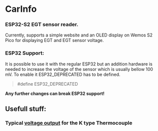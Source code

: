 # CarInfo
### **ESP32-S2** EGT sensor reader.
Currently, supports a simple website and an OLED display on Wemos S2 Pico for displaying EGT and EGT sensor voltage.

### ESP32 Support:
It is possible to use it with the regular ESP32 but an addition hardware is needed to increase the voltage of the sensor which is usually bellow 100 mV.
To enable it ESP32_DEPRECATED has to be defined.
> #define ESP32_DEPRECATED

**Any further changes can break ESP32 support!** 
## Usefull stuff:
### Typical [voltage output](https://www.omega.com/en-us/resources/k-type-thermocouples) for the K type Thermocouple
 